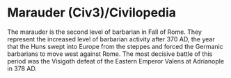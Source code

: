 # Marauder (Civ3)/Civilopedia

The marauder is the second level of barbarian in Fall of Rome. They represent the increased level of barbarian activity after 370 AD, the year that the Huns swept into Europe from the steppes and forced the Germanic barbarians to move west against Rome. The most decisive battle of this period was the Visigoth defeat of the Eastern Emperor Valens at Adrianople in 378 AD.